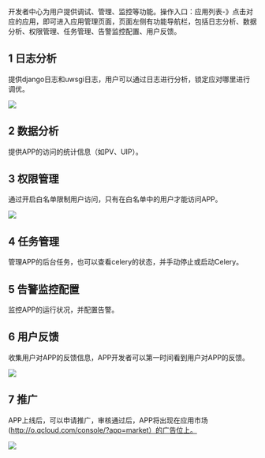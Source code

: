 开发者中心为用户提供调试、管理、监控等功能。操作入口：应用列表-》点击对应的应用，即可进入应用管理页面，页面左侧有功能导航栏，包括日志分析、数据分析、权限管理、任务管理、告警监控配置、用户反馈。

## 1 日志分析

提供django日志和uwsgi日志，用户可以通过日志进行分析，锁定应对哪里进行调优。

![](http://imgcache.tce.fsphere.cn/static/qzonestyle.gtimg.cn/qzone/vas/opensns/res/img/yingyongfuwu-01.png)

## 2 数据分析

提供APP的访问的统计信息（如PV、UIP）。

## 3 权限管理

通过开启白名单限制用户访问，只有在白名单中的用户才能访问APP。

![](http://imgcache.tce.fsphere.cn/static/qzonestyle.gtimg.cn/qzone/vas/opensns/res/img/yingyongfuwu-02.png)

## 4 任务管理

管理APP的后台任务，也可以查看celery的状态，并手动停止或启动Celery。

## 5 告警监控配置

监控APP的运行状况，并配置告警。

## 6 用户反馈

收集用户对APP的反馈信息，APP开发者可以第一时间看到用户对APP的反馈。

![](http://imgcache.tce.fsphere.cn/static/qzonestyle.gtimg.cn/qzone/vas/opensns/res/img/yingyongfuwu-03.png)

## 7 推广

APP上线后，可以申请推广，审核通过后，APP将出现在应用市场(http://o.qcloud.com/console/?app=market）的广告位上。

![](http://imgcache.tce.fsphere.cn/static/qzonestyle.gtimg.cn/qzone/vas/opensns/res/img/yingyongfuwu-04.png)